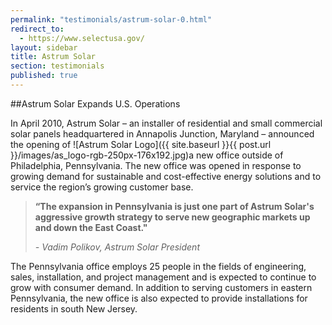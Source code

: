 ```yaml
---
permalink: "testimonials/astrum-solar-0.html"
redirect_to:
  - https://www.selectusa.gov/
layout: sidebar
title: Astrum Solar
section: testimonials
published: true
---
```

##Astrum Solar Expands U.S. Operations

In April 2010, Astrum Solar – an installer of residential and small commercial solar panels headquartered in Annapolis Junction, Maryland – announced the opening of <span class="imgright">![Astrum Solar Logo]({{ site.baseurl }}{{ post.url }}/images/as_logo-rgb-250px-176x192.jpg)</span>a new office outside of Philadelphia, Pennsylvania. The new office was opened in response to growing demand for sustainable and cost-effective energy solutions and to service the region’s growing customer base. &nbsp;

> **“The expansion in&nbsp;Pennsylvania&nbsp;is just one part of Astrum Solar's aggressive growth strategy to serve new geographic markets up and down the East Coast."**
> 
>_- Vadim Polikov, Astrum Solar President_

The Pennsylvania office employs 25 people in the fields of engineering, sales, installation, and project management and is expected to continue to grow with consumer demand. In addition to serving customers in eastern Pennsylvania, the new office is also expected to provide installations for residents in south New Jersey. 
